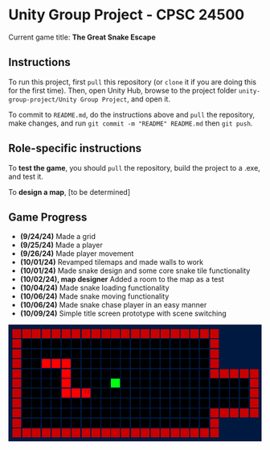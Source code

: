 # Unity Group Project - CPSC 24500

Current game title: **The Great Snake Escape**

## Instructions 
To run this project, first `pull` this repository (or `clone` it if you are doing this for the first time). Then, open Unity Hub, browse to the project folder `unity-group-project/Unity Group Project`, and open it.

To commit to `README.md`, do the instructions above and `pull` the repository, make changes, and run `git commit -m "README" README.md` then `git push`.

## Role-specific instructions 
To **test the game**, you should `pull` the repository, build the project to a .exe, and test it.

To **design a map**, [to be determined]

## Game Progress 
- **(9/24/24)** Made a grid 
- **(9/25/24)** Made a player 
- **(9/26/24)** Made player movement 
- **(10/01/24)** Revamped tilemaps and made walls to work 
- **(10/01/24)** Made snake design and some core snake tile functionality 
- **(10/02/24), map designer** Added a room to the map as a test 
- **(10/04/24)** Made snake loading functionality 
- **(10/06/24)** Made snake moving functionality 
- **(10/06/24)** Made snake chase player in an easy manner 
- **(10/09/24)** Simple title screen prototype with scene switching 

![alt text](./image.png)